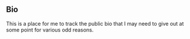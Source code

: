 ## Bio

This is a place for me to track the public bio that I may need to give out at some point for various odd reasons.
